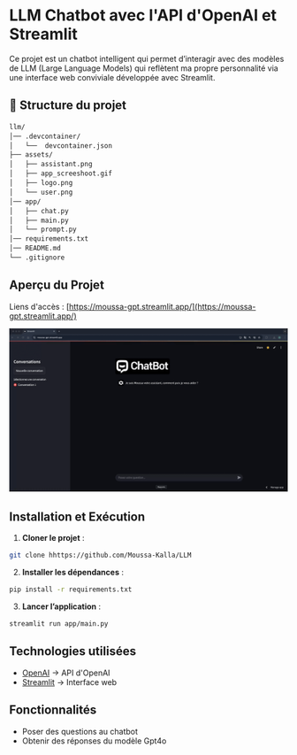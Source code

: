 # LLM Chatbot avec l'API d'OpenAI et Streamlit

Ce projet est un chatbot intelligent qui permet d’interagir avec des modèles de LLM (Large Language Models) qui reflètent ma propre personnalité via une interface web conviviale développée avec Streamlit.

## 📁 Structure du projet

```bash
llm/
│── .devcontainer/
│   └──  devcontainer.json
├── assets/
│   ├── assistant.png
│   ├── app_screeshoot.gif
│   ├── logo.png  
│   └── user.png 
│── app/         
│   ├── chat.py
│   ├── main.py          
│   └── prompt.py       
│── requirements.txt 
│── README.md     
└── .gitignore
```

## Aperçu du Projet

Liens d'accès : [https://moussa-gpt.streamlit.app/](https://moussa-gpt.streamlit.app/)

![Aperçu du projet](https://github.com/Moussa-Kalla/Chatbot_Streamlit/blob/master/assets/app_screeshoot.gif?raw=true)  


##  Installation et Exécution

1. **Cloner le projet** :
```bash
git clone hhttps://github.com/Moussa-Kalla/LLM
```
2. **Installer les dépendances** :
```bash
pip install -r requirements.txt
```
3. **Lancer l’application** :
```bash
streamlit run app/main.py
```

## Technologies utilisées
-	[OpenAI](https://platform.openai.com/) → API d'OpenAI
-	[Streamlit](https://streamlit.io/) → Interface web

## Fonctionnalités

- Poser des questions au chatbot 
- Obtenir des réponses du modèle Gpt4o 
